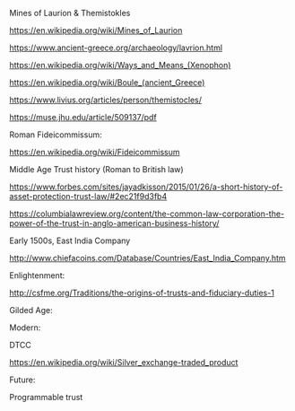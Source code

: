 Mines of Laurion & Themistokles

https://en.wikipedia.org/wiki/Mines_of_Laurion

https://www.ancient-greece.org/archaeology/lavrion.html

https://en.wikipedia.org/wiki/Ways_and_Means_(Xenophon)

https://en.wikipedia.org/wiki/Boule_(ancient_Greece)

https://www.livius.org/articles/person/themistocles/

https://muse.jhu.edu/article/509137/pdf

Roman Fideicommissum:

https://en.wikipedia.org/wiki/Fideicommissum

Middle Age Trust history (Roman to British law)

https://www.forbes.com/sites/jayadkisson/2015/01/26/a-short-history-of-asset-protection-trust-law/#2ec21f9d3fb4

https://columbialawreview.org/content/the-common-law-corporation-the-power-of-the-trust-in-anglo-american-business-history/


Early 1500s, East India Company

http://www.chiefacoins.com/Database/Countries/East_India_Company.htm

Enlightenment:

http://csfme.org/Traditions/the-origins-of-trusts-and-fiduciary-duties-1


Gilded Age:


Modern:

DTCC

https://en.wikipedia.org/wiki/Silver_exchange-traded_product

Future:

Programmable trust
